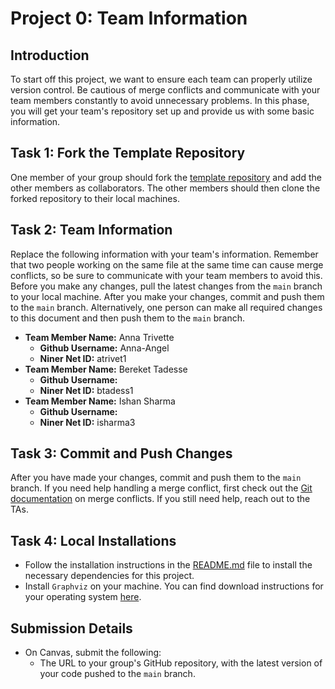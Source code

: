 # Project 0: Team Information

## Introduction

To start off this project, we want to ensure each team can properly utilize version control. Be cautious of merge conflicts and communicate with your team members constantly to avoid unnecessary problems. In this phase, you will get your team's repository set up and provide us with some basic information.

## Task 1: Fork the Template Repository

One member of your group should fork the [template repository](https://github.com/david-gary/onlineStoreTemplate) and add the other members as collaborators. The other members should then clone the forked repository to their local machines.

## Task 2: Team Information

Replace the following information with your team's information. Remember that two people working on the same file at the same time can cause merge conflicts, so be sure to communicate with your team members to avoid this. Before you make any changes, pull the latest changes from the `main` branch to your local machine. After you make your changes, commit and push them to the `main` branch. Alternatively, one person can make all required changes to this document and then push them to the `main` branch.

- **Team Member Name:** Anna Trivette
  - **Github Username:** Anna-Angel
  - **Niner Net ID:** atrivet1
- **Team Member Name:** Bereket Tadesse
  - **Github Username:** <github name here>
  - **Niner Net ID:** btadess1
- **Team Member Name:** Ishan Sharma
  - **Github Username:** <github name here>
  - **Niner Net ID:** isharma3

## Task 3: Commit and Push Changes

After you have made your changes, commit and push them to the `main` branch. If you need help handling a merge conflict, first check out the [Git documentation](https://git-scm.com/docs/git-merge#_how_to_resolve_conflicts) on merge conflicts. If you still need help, reach out to the TAs.

## Task 4: Local Installations

- Follow the installation instructions in the [README.md](../../README.md) file to install the necessary dependencies for this project.
- Install `Graphviz` on your machine. You can find download instructions for your operating system [here](https://graphviz.org/download/).

## Submission Details

- On Canvas, submit the following:
  - The URL to your group's GitHub repository, with the latest version of your code pushed to the `main` branch.

